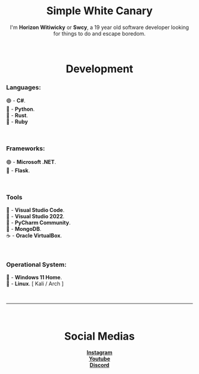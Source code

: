 <h1 align=center>
  Simple White Canary
</h1>
<p align=center>
  I'm <strong>Horizon Witiwicky</strong> or <strong>Swcy</strong>, a 19 year old software developer looking for things to do and escape boredom.
</p><br>

<h1 align=center>
  Development
</h1>

<h3>
  Languages:
</h3>
<p>
  🟣 - <strong>C#</strong>.<br>
  🐍 - <strong>Python</strong>.<br>
  🦀 - <strong>Rust</strong>.<br>
  💎 - <strong>Ruby</strong>
</p><br>

<h3>
  Frameworks:
</h3>
<p>
  🟣 - <strong>Microsoft .NET</strong>.<br>
  🐍 - <strong>Flask</strong>.
</p><br>

<h3>
  Tools
</h3>
<p>
  📘 - <strong>Visual Studio Code</strong>.<br>
  📕 - <strong>Visual Studio 2022</strong>.<br>
  📙 - <strong>PyCharm Community</strong>.<br>
  🧭 - <strong>MongoDB</strong>.<br>
  ☕ - <strong>Oracle VirtualBox</strong>.
</p><br>

<h3>
  Operational System:
</h3>
<p>
  📘 - <strong>Windows 11 Home</strong>.<br>
  🐧 - <strong>Linux</strong>. [ Kali / Arch ]
</p><br>

<hr><br>

<h1 align=center>
  Social Medias
</h1>
<p align=center>
  <a target="_blank"href="https://https://instagram.com/theswcy"><strong>Instagram</strong></a><br>
  <a target="_blank"href="https://https://youtube.com/@theswcy"><strong>Youtube</strong></a><br>
  <a target="_blank"href="https://https://discord.com/users/461618792464646145"><strong>Discord</strong></a>
</p>
